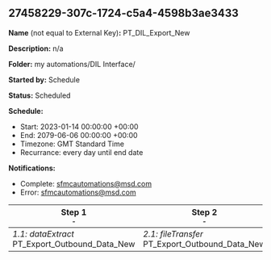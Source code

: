 ## 27458229-307c-1724-c5a4-4598b3ae3433

**Name** (not equal to External Key)**:** PT_DIL_Export_New

**Description:** n/a

**Folder:** my automations/DIL Interface/

**Started by:** Schedule

**Status:** Scheduled

**Schedule:**

* Start: 2023-01-14 00:00:00 +00:00
* End: 2079-06-06 00:00:00 +00:00
* Timezone: GMT Standard Time
* Recurrance: every day until end date

**Notifications:**

* Complete: sfmcautomations@msd.com
* Error: sfmcautomations@msd.com

| Step 1<br>_<small>-</small>_ | Step 2<br>_<small>-</small>_ |
| --- | --- |
| _1.1: dataExtract_<br>PT_Export_Outbound_Data_New | _2.1: fileTransfer_<br>PT_Export_Outbound_Data_New |
